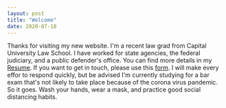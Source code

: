 ```yaml
---
layout: post
title: "Welcome"
date: 2020-07-10 
---
```

Thanks for visiting my new website. I'm a recent law grad from Capital
University Law School. I have worked for state agencies, the federal judiciary,
and a public defender's office. You can find more details in my
[Resume](mledenko.github.io/resume). If you want to get in
touch, please use this [form](mledenko.github.io/contact). I will make every
effor to respond quickly, but be advised I'm currently studying for a bar exam
that's not likely to take place because of the corona virus pandemic. So it
goes. Wash your hands, wear a mask, and practice good social distancing habits.

